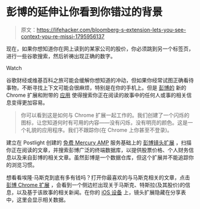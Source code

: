 # 彭博的延伸让你看到你错过的背景

> 原文：<https://lifehacker.com/bloomberg-s-extension-lets-you-see-context-you-re-missi-1795956137>

现在，如果你想知道你在网上读到的某家公司的股价，你必须跳到另一个标签页，进行一些谷歌搜索，然后祈祷出现正确的数字。

Watch

谷歌财经或维基百科之旅可能会缓解你想知道的冲动，但如果你经常试图正确看待事物，不断寻找上下文可能会很麻烦，特别是在你的手机上。但是 [彭博的](https://www.bloomberg.com/mobile/bloomberg/) 新的 Chrome 扩展和附带的 [应用](https://itunes.apple.com/us/app/bloomberg/id281941097?mt=8) 使得搜索你正在阅读的故事中的任何人或事的相关信息变得更加容易。

> 你可以看到这是如何与 Chrome 扩展一起工作的。我们创建了一个闪烁的图标，让您知道何时有可用的内容——没有闪烁，没有明亮的颜色。这是一个礼貌的应用程序。我们不跟踪你(在 Chrome 上你甚至不登录)。

建立在 Postlight 创建的 [免费 Mercury AMP](https://mercury.postlight.com/) 服务基础上的 [彭博镜头扩展](https://chrome.google.com/webstore/detail/bloomberg/llgiblikeclfoebojkplbcmnicgcabhg?hl=en-US) ，扫描你正在阅读的文章，并搜索彭博广泛的终端数据库，以提供股票价格、个人财务信息以及来自彭博的相关文章。虽然彭博是一个数据仓库，但这个扩展并不能追踪你的浏览习惯。

想看看埃隆·马斯克到底有多有钱吗？打开你最喜欢的与马斯克相关的文章，点击 [彭博 Chrome 扩展](https://chrome.google.com/webstore/detail/bloomberg/llgiblikeclfoebojkplbcmnicgcabhg) ，会看到一个侧边栏出现关于马斯克、特斯拉(及其股价)的信息，以及基于该故事的相关新闻。在你的 [iOS 设备](https://itunes.apple.com/us/app/bloomberg/id281941097?mt=8) 上，镜头扩展隐藏在分享表中，这里会显示相关数据。